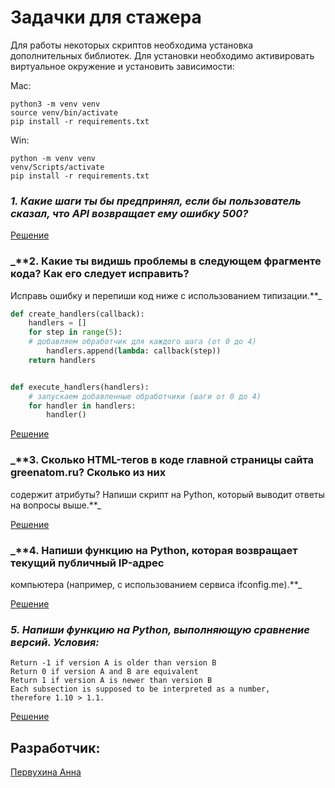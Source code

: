 # Задачки для стажера

Для работы некоторых скриптов необходима установка дополнительных
библиотек. Для установки необходимо активировать виртуальное окружение и
установить зависимости:

Mac:
```
python3 -m venv venv
source venv/bin/activate
pip install -r requirements.txt
```

Win:
```
python -m venv venv
venv/Scripts/activate
pip install -r requirements.txt
```

### _**1. Какие шаги ты бы предпринял, если бы пользователь сказал, что API возвращает ему ошибку 500?**_

[Решение](https://github.com/pervukhina-anna/for_intern/blob/main/first_quest.py)

### _**2. Какие ты видишь проблемы в следующем фрагменте кода? Как его следует исправить?
Исправь ошибку и перепиши код ниже с использованием типизации.**_

``` python
def create_handlers(callback):
    handlers = []
    for step in range(5):
    # добавляем обработчик для каждого шага (от 0 до 4)
        handlers.append(lambda: callback(step))
	return handlers


def execute_handlers(handlers):
    # запускаем добавленные обработчики (шаги от 0 до 4)
    for handler in handlers:
        handler()
```

[Решение](https://github.com/pervukhina-anna/for_intern/blob/main/second_quest.py)

### _**3. Сколько HTML-тегов в коде главной страницы сайта greenatom.ru? Сколько из них
содержит атрибуты? Напиши скрипт на Python, который выводит ответы на вопросы
выше.**_

[Решение](https://github.com/pervukhina-anna/for_intern/blob/main/third_quest.py)

### _**4. Напиши функцию на Python, которая возвращает текущий публичный IP-адрес
компьютера (например, с использованием сервиса ifconfig.me).**_

[Решение](https://github.com/pervukhina-anna/for_intern/blob/main/fourth_quest.py)

### _**5. Напиши функцию на Python, выполняющую сравнение версий. Условия:**_
```
Return -1 if version A is older than version B
Return 0 if version A and B are equivalent
Return 1 if version A is newer than version B
Each subsection is supposed to be interpreted as a number,
therefore 1.10 > 1.1.
```

[Решение](https://github.com/pervukhina-anna/for_intern/blob/main/fifth_quest.py)

## Разработчик:
[Первухина Анна](https://github.com/pervukhina-anna)
